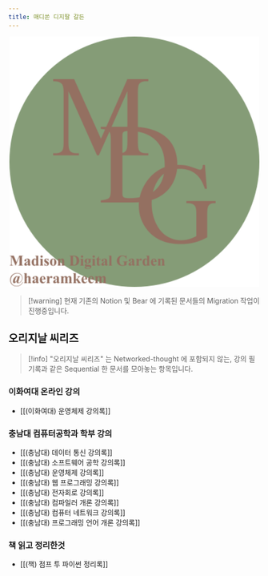 ```yaml
---
title: 매디쏜 디지딸 갈든
---
```


<a href="https://mdg.haeramk.im">
    <div align="center">
        <img src="https://raw.githubusercontent.com/haeramkeem/mdg/main/quartz/static/mdg.svg" alt="mdg banner image" width=500 />
    </div>
</a>

> [!warning] 현재 기존의 Notion 및 Bear 에 기록된 문서들의 Migration 작업이 진행중입니다.

## 오리지날 씨리즈

> [!info] "오리지날 씨리즈" 는 Networked-thought 에 포함되지 않는, 강의 필기록과 같은 Sequential 한 문서를 모아놓는 항목입니다.

### 이화여대 온라인 강의

- [[(이화여대) 운영체제 강의록]]

### 충남대 컴퓨터공학과 학부 강의

- [[(충남대) 데이터 통신 강의록]]
- [[(충남대) 소프트웨어 공학 강의록]]
- [[(충남대) 운영체제 강의록]]
- [[(충남대) 웹 프로그래밍 강의록]]
- [[(충남대) 전자회로 강의록]]
- [[(충남대) 컴파일러 개론 강의록]]
- [[(충남대) 컴퓨터 네트워크 강의록]]
- [[(충남대) 프로그래밍 언어 개론 강의록]]

### 책 읽고 정리한것

- [[(책) 점프 투 파이썬 정리록]]